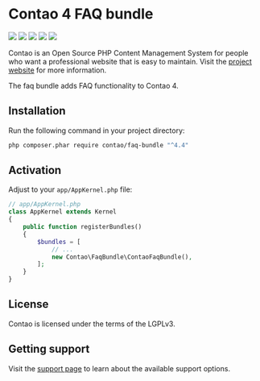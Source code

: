 Contao 4 FAQ bundle
===================

[![](https://img.shields.io/travis/contao/faq-bundle/master.svg?style=flat-square)](https://travis-ci.org/contao/faq-bundle/)
[![](https://img.shields.io/scrutinizer/g/contao/faq-bundle/master.svg?style=flat-square)](https://scrutinizer-ci.com/g/contao/faq-bundle/)
[![](https://img.shields.io/coveralls/contao/faq-bundle/master.svg?style=flat-square)](https://coveralls.io/github/contao/faq-bundle)
[![](https://img.shields.io/packagist/v/contao/faq-bundle.svg?style=flat-square)](https://packagist.org/packages/contao/faq-bundle)
[![](https://img.shields.io/packagist/dt/contao/faq-bundle.svg?style=flat-square)](https://packagist.org/packages/contao/faq-bundle)

Contao is an Open Source PHP Content Management System for people who want a
professional website that is easy to maintain. Visit the [project website][1]
for more information.

The faq bundle adds FAQ functionality to Contao 4.


Installation
------------

Run the following command in your project directory:

```bash
php composer.phar require contao/faq-bundle "^4.4"
```


Activation
-------------

Adjust to your `app/AppKernel.php` file:

```php
// app/AppKernel.php
class AppKernel extends Kernel
{
    public function registerBundles()
    {
        $bundles = [
            // ...
            new Contao\FaqBundle\ContaoFaqBundle(),
        ];
    }
}
```


License
-------

Contao is licensed under the terms of the LGPLv3.


Getting support
---------------

Visit the [support page][2] to learn about the available support options.


[1]: https://contao.org
[2]: https://contao.org/en/support.html

